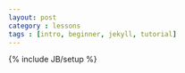 ```yaml
---
layout: post
category : lessons
tags : [intro, beginner, jekyll, tutorial]
---
```

{% include JB/setup %}

